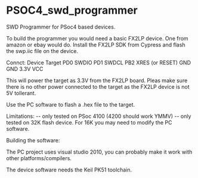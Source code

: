 PSOC4_swd_programmer
====================

SWD Programmer for PSoc4 based devices.

To build the programmer you would need a basic FX2LP device. One from amazon or ebay would do. Install the
FX2LP SDK from Cypress and flash the swp.iic file on the device.

Connct:
 Device     Target
 PD0        SWDIO
 PD1        SWDCL
 PB2        XRES (or RESET)
 GND        GND
 3.3V       VCC

This will power the target as 3.3V from the FX2LP board. Pleas make sure there is no other power connected to the target as the FX2LP device is not 5V tollerant.

Use the PC software to flash a .hex file to the target.

Limitations:
  -- only tested on PSoc 4100 (4200 should work YMMV)
  -- only tested on 32K flash device. For 16K you may need to modify the PC software.

Building the software:

The PC project uses visual studio 2010, you can probably make it work with other platforms/compilers.

The device software needs the Keil PK51 toolchain.